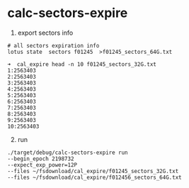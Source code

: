 # calc-sectors-expire

1. export sectors info

```shell
# all sectors expiration info
lotus state  sectors f01245  >f01245_sectors_64G.txt 
```
```text
➜  cal_expire head -n 10 f01245_sectors_32G.txt
1:2563403
2:2563403
3:2563403
4:2563403
5:2563403
6:2563403
7:2563403
8:2563403
9:2563403
10:2563403
``` 




2. run
```shell
./target/debug/calc-sectors-expire run 
--begin_epoch 2198732 
--expect_exp_power=12P  
--files ~/fsdownload/cal_expire/f01245_sectors_32G.txt  
--files ~/fsdownload/cal_expire/f012456_sectors_64G.txt 
```
